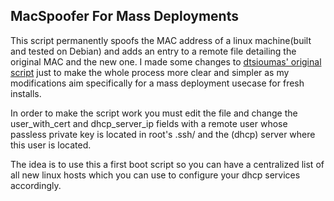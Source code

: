 ## MacSpoofer For Mass Deployments

This script permanently spoofs the MAC address of a linux machine(built and tested on Debian) and adds an entry to a remote file detailing the original MAC and the new one.
I made some changes to [dtsioumas' original script](https://github.com/dtsioumas/macspoofer/) just to make the whole process more clear and simpler as my modifications aim specifically for a mass deployment usecase for fresh installs.

In order to make the script work you must edit the file and change the user_with_cert and dhcp_server_ip fields with a remote user whose passless private key is located in root's .ssh/ and the (dhcp) server where this user is located.

The idea is to use this a first boot script so you can have a centralized list of all new linux hosts which you can use to configure your dhcp services accordingly.

